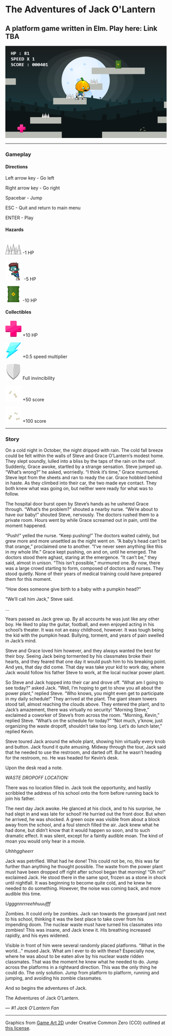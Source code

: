 # The Adventures of Jack O'Lantern

## A platform game written in Elm. Play here: Link TBA

![](/graphic/screenshot.png?raw=true)

---

### Gameplay

#### Directions

Left arrow key - Go left


Right arrow key - Go right


Spacebar - Jump


ESC - Quit and return to main menu


ENTER - Play


#### Hazards

<img src="https://github.com/jessicayzt/cpsc311_proj/blob/master/graphic/env/hazard/spikes.png" width="50" height="50" /> -1 HP


<img src="https://github.com/jessicayzt/cpsc311_proj/blob/master/graphic/env/hazard/zombie/left.gif" width="54" height="65" /> -5 HP


<img src="https://github.com/jessicayzt/cpsc311_proj/blob/master/graphic/env/hazard/nuclear_waste.png" width="50" height="50" /> -10 HP

#### Collectibles

<img src="https://github.com/jessicayzt/cpsc311_proj/blob/master/graphic/env/collectible/hp.png" width="50" height="50" /> +10 HP


<img src="https://github.com/jessicayzt/cpsc311_proj/blob/master/graphic/env/collectible/boost.png" width="50" height="50" /> +0.5 speed multiplier


<img src="https://github.com/jessicayzt/cpsc311_proj/blob/master/graphic/env/collectible/shield.png" width="50" height="50" /> Full invincibility


<img src="https://github.com/jessicayzt/cpsc311_proj/blob/master/graphic/env/collectible/bones_2.png" width="50" height="50" /> +50 score


<img src="https://github.com/jessicayzt/cpsc311_proj/blob/master/graphic/env/collectible/bones_3.png" width="50" height="50" /> +100 score

---

### Story

On a cold night in October, the night dripped with rain. The cold fall breeze could be felt within the walls of Steve and Grace O’Lantern’s modest home. They slept soundly, lulled into a bliss by the taps of the rain on the roof. Suddenly, Grace awoke, startled by a strange sensation. Steve jumped up. “What’s wrong?” he asked, worriedly. “I think it’s time,” Grace murmured. Steve lept from the sheets and ran to ready the car. Grace hobbled behind in haste. As they climbed into their car, the two made eye contact. They both knew what was going on, but neither were ready for what was to follow.


The hospital door burst open by Steve’s hands as he ushered Grace through. “What’s the problem?” shouted a nearby nurse. “We’re about to have our baby!” shouted Steve, nervously.  The doctors rushed them to a private room. Hours went by while Grace screamed out in pain, until the moment happened.


“Push!” yelled the nurse. “Keep pushing!” The doctors waited calmly, but grew more and more unsettled as the night went on. “A baby’s head can’t be that orange,” proclaimed one to another. “I’ve never seen anything like this in my whole life.” Grace kept pushing, on and on, until he emerged. The doctors stood there aghast, staring at the emergence. “It can’t be,” they said, almost in unison. “This isn’t possible,” murmured one. By now, there was a large crowd starting to form, composed of doctors and nurses. They stood quietly. None of their years of medical training could have prepared them for this moment.


“How does someone give birth to a baby with a pumpkin head?”


"We’ll call him Jack," Steve said.


...


Years passed as Jack grew up. By all accounts he was just like any other boy. He liked to play the guitar, football, and even enjoyed acting in his school’s theater. It was not an easy childhood, however. It was tough being the kid with the pumpkin head. Bullying, torment, and years of pain swelled in Jack’s mind.
 
 
Steve and Grace loved him however, and they always wanted the best for their boy. Seeing Jack being tormented by his classmates broke their hearts, and they feared that one day it would push him to his breaking point.
And yes, that day did come. That day was take your kid to work day, where Jack would follow his father Steve to work, at the local nuclear power plant.


So Steve and Jack hopped into their car and drove off. “What am I going to see today?” asked Jack. “Well, I’m hoping to get to show you all about the power plant,” replied Steve. “Who knows, you might even get to participate in my daily schedule!” They arrived at the plant. The giant steam towers stood tall, almost reaching the clouds above. They entered the plant, and to Jack’s amazement, there was virtually no security! “Morning Steve,” exclaimed a coworker of Steve’s from across the room. “Morning, Kevin,” replied Steve. “What’s on the schedule for today?” “Not much, y’know, just organizing the waste dropoff, shouldn’t take too long. Let’s do lunch later,” replied Kevin.


Steve toured Jack around the whole plant, showing him virtually every knob and button. Jack found it quite amusing. Midway through the tour, Jack said that he needed to use the restroom, and darted off. But he wasn’t heading for the restroom, no. He was headed for Kevin’s desk.


Upon the desk read a note.


_WASTE DROPOFF LOCATION:_


There was no location filled in. Jack took the opportunity, and hastily scribbled the address of his school onto the form before running back to join his father.


The next day Jack awoke. He glanced at his clock, and to his surprise, he had slept in and was late for school! He hurried out the front door. But when he arrived, he was shocked. A green ooze was visible from about a block away from the school, and a foul stench filled the air. Jack knew what he had done, but didn’t know that it would happen so soon, and to such dramatic effect. It was silent, except for a faintly audible moan. The kind of moan you would only hear in a movie.


_Uhhhggheerr_


Jack was petrified. What had he done! This could not be, no, this was far further than anything he thought possible. The waste from the power plant must have been dropped off right after school began that morning! “Oh no!” exclaimed Jack.
He stood there in the same spot, frozen as a stone in shock until nightfall. It was beginning to become quite cold, and he knew he needed to do something. However, the noise was coming back, and more audible this time.


_Ugggnnrrreehhuuufff_


Zombies. It could only be zombies. Jack ran towards the graveyard just next to his school, thinking it was the best place to take cover from his impending doom. The nuclear waste must have turned his classmates into zombies! This was insane, and Jack knew it. His breathing increased rapidly, and his eyes widened.


Visible in front of him were several randomly placed platforms. “What in the world...” mused Jack. What am I ever to do with these? Especially now, where he was about to be eaten alive by his nuclear waste ridden classmates.
That was the moment he knew what he needed to do. Jump across the platforms in a rightward direction. This was the only thing he could do. The only solution. Jump from platform to platform, running and jumping, and avoiding his zombie classmates.


And so begins the adventures of Jack.


The Adventures of Jack O’Lantern.


—	_#1 Jack O’Lantern Fan_


---


Graphics from [Game Art 2D](http://www.gameart2d.com/freebies.html) under Creative Common Zero (CC0) outlined at [this license](http://www.gameart2d.com/license.html).
